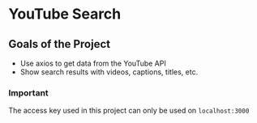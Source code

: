 # YouTube Search
## Goals of the Project
* Use axios to get data from the YouTube API
* Show search results with videos, captions, titles, etc.

### Important
The access key used in this project can only be used on `localhost:3000`